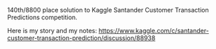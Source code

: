 140th/8800 place solution to Kaggle Santander Customer Transaction Predictions competition.

Here is my story and my notes:
https://www.kaggle.com/c/santander-customer-transaction-prediction/discussion/88938

